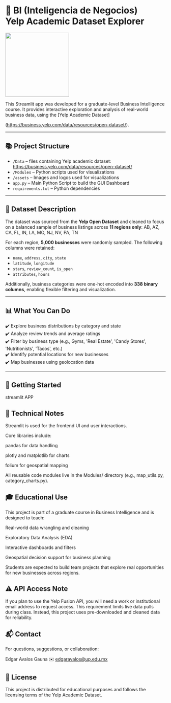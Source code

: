 # 🧠 BI (Inteligencia de Negocios) <br> Yelp Academic Dataset Explorer

<img src="https://upload.wikimedia.org/wikipedia/commons/thumb/a/ad/Yelp_Logo.svg/2560px-Yelp_Logo.svg.png" width=200>

This Streamlit app was developed for a graduate-level Business Intelligence course. It provides interactive exploration and analysis of real-world business data, using the [Yelp Academic Dataset]

(https://business.yelp.com/data/resources/open-dataset/).

---

## 📚 Project Structure

- `/Data` – files containing Yelp academic dataset: https://business.yelp.com/data/resources/open-dataset/
- `/Modules` – Python scripts used for visualizations
- `/assets` – Images and logos used for visualizations
- `app.py` – Main Python Script to build the GUI Dashboard
- `requirements.txt` – Python dependencies


---

## 🧾 Dataset Description

The dataset was sourced from the **Yelp Open Dataset** and cleaned to focus on a balanced sample of business listings across **11 regions only**: AB, AZ, CA, FL, IN, LA, MO, NJ, NV, PA, TN


For each region, **5,000 businesses** were randomly sampled. The following columns were retained:

- `name`, `address`, `city`, `state`
- `latitude`, `longitude`
- `stars`, `review_count`, `is_open`
- `attributes`, `hours`

Additionally, business categories were one-hot encoded into **338 binary columns**, enabling flexible filtering and visualization.

---

## 📊 What You Can Do

✔️ Explore business distributions by category and state  
✔️ Analyze review trends and average ratings  
✔️ Filter by business type (e.g., Gyms, 'Real Estate', 'Candy Stores', 'Nutritionists', 'Tacos', etc.)  
✔️ Identify potential locations for new businesses  
✔️ Map businesses using geolocation data

---

## 🚀 Getting Started
streamlit APP

## 🧪 Technical Notes
Streamlit is used for the frontend UI and user interactions.

Core libraries include:

pandas for data handling

plotly and matplotlib for charts

folium for geospatial mapping

All reusable code modules live in the Modules/ directory (e.g., map_utils.py, category_charts.py).

## 🎓 Educational Use
This project is part of a graduate course in Business Intelligence and is designed to teach:

Real-world data wrangling and cleaning

Exploratory Data Analysis (EDA)

Interactive dashboards and filters

Geospatial decision support for business planning

Students are expected to build team projects that explore real opportunities for new businesses across regions.

## ⚠️ API Access Note
If you plan to use the Yelp Fusion API, you will need a work or institutional email address to request access. This requirement limits live data pulls during class. Instead, this project uses pre-downloaded and cleaned data for reliability.

## 📬 Contact
For questions, suggestions, or collaboration:

Edgar Avalos Gauna
✉️ edgaravalos@up.edu.mx

## 📘 License
This project is distributed for educational purposes and follows the licensing terms of the Yelp Academic Dataset.
